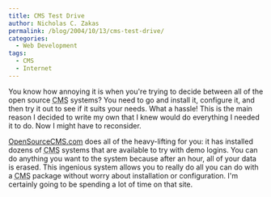 ```yaml
---
title: CMS Test Drive
author: Nicholas C. Zakas
permalink: /blog/2004/10/13/cms-test-drive/
categories:
  - Web Development
tags:
  - CMS
  - Internet
---
```

You know how annoying it is when you're trying to decide between all of the open source <acronym title="Content Management Systems">CMS</acronym> systems? You need to go and install it, configure it, and then try it out to see if it suits your needs. What a hassle! This is the main reason I decided to write my own that I knew would do everything I needed it to do. Now I might have to reconsider.

<a title="OpenSourceCMS.com" rel="external" href="https://www.opensourcecms.com">OpenSourceCMS.com</a> does all of the heavy-lifting for you: it has installed dozens of <acronym title="Content Management Systems">CMS</acronym> systems that are available to try with demo logins. You can do anything you want to the system because after an hour, all of your data is erased. This ingenious system allows you to really do all you can do with a <acronym title="Content Management Systems">CMS</acronym> package without worry about installation or configuration. I'm certainly going to be spending a lot of time on that site.
